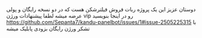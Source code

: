 دوستان عزیز این یک پروژه ربات فروش فیلترشکن هست که در
دو نسخه رایگان و پولی عرضه میشه
لطفا پیشنهادات ورژن vip رو در اینجا بنویسید
https://github.com/Sepanta7/kandu-panelbot/issues/1#issue-2505225315
با تشکر 
ورژن رایگان بزودی پابلیک میشه
